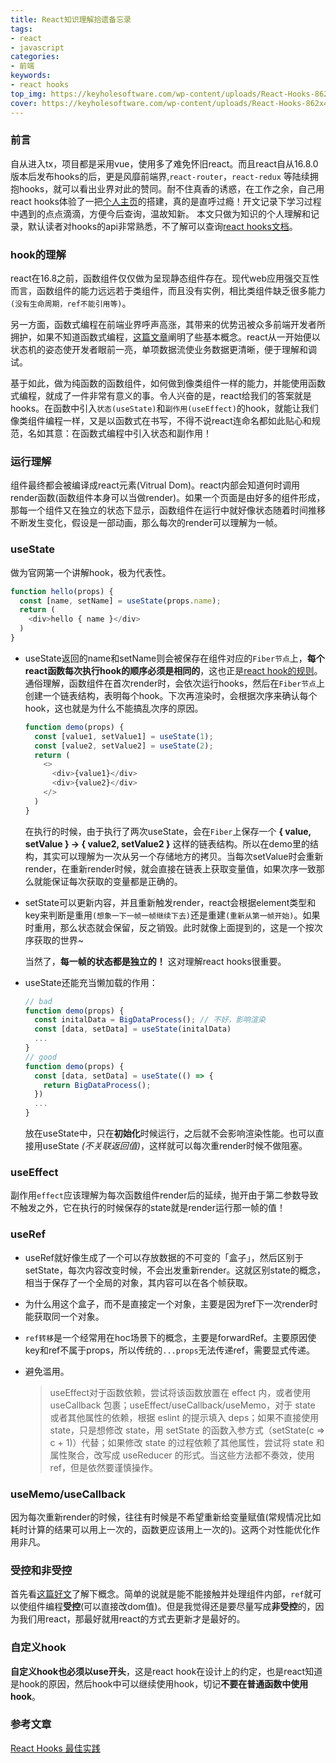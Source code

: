 ```yaml
---
title: React知识理解拾遗备忘录
tags:
- react
- javascript
categories:
- 前端
keywords:
- react hooks
top_img: https://keyholesoftware.com/wp-content/uploads/React-Hooks-862x431.png
cover: https://keyholesoftware.com/wp-content/uploads/React-Hooks-862x431.png
---
```


### 前言
自从进入tx，项目都是采用vue，使用多了难免怀旧react。而且react自从16.8.0版本后发布hooks的后，更是风靡前端界,`react-router`，`react-redux` 等陆续拥抱hooks，就可以看出业界对此的赞同。耐不住真香的诱惑，在工作之余，自己用react hooks体验了一把[个人主页](https://renwangyu.com/)的搭建，真的是直呼过瘾！开文记录下学习过程中遇到的点点滴滴，方便今后查询，温故知新。
本文只做为知识的个人理解和记录，默认读者对hooks的api非常熟悉，不了解可以查询[react hooks文档](https://zh-hans.reactjs.org/docs/hooks-intro.html)。

### hook的理解
react在16.8之前，函数组件仅仅做为呈现静态组件存在。现代web应用强交互性而言，函数组件的能力远远若于类组件，而且没有实例，相比类组件缺乏很多能力`(没有生命周期，ref不能引用等)`。

另一方面，函数式编程在前端业界呼声高涨，其带来的优势迅被众多前端开发者所拥护，如果不知道函数式编程，[这篇文章](https://blog.renwangyu.com/2020/05/19/modern-javascript-concepts-1-functional-programming/)阐明了些基本概念。react从一开始便以状态机的姿态使开发者眼前一亮，单项数据流使业务数据更清晰，便于理解和调试。

基于如此，做为纯函数的函数组件，如何做到像类组件一样的能力，并能使用函数式编程，就成了一件非常有意义的事。令人兴奋的是，react给我们的答案就是hooks。在函数中引入`状态(useState)`和`副作用(useEffect)`的hook，就能让我们像类组件编程一样，又是以函数式在书写，不得不说react连命名都如此贴心和规范，名如其意：在函数式编程中引入状态和副作用！

### 运行理解
组件最终都会被编译成react元素(Vitrual Dom)。react内部会知道何时调用render函数(函数组件本身可以当做render)。如果一个页面是由好多的组件形成，那每一个组件又在独立的状态下显示，函数组件在运行中就好像状态随着时间推移不断发生变化，假设是一部动画，那么每次的render可以理解为一帧。

### useState
做为官网第一个讲解hook，极为代表性。
```javascript
function hello(props) {
  const [name, setName] = useState(props.name);
  return (
    <div>hello { name }</div>
  )
}
```
+ useState返回的name和setName则会被保存在组件对应的`Fiber节点`上，**每个react函数每次执行hook的顺序必须是相同的**，这也正是[react hook的规则](https://zh-hans.reactjs.org/docs/hooks-rules.html)。通俗理解，函数组件在首次render时，会依次运行hooks，然后在`Fiber节点`上创建一个链表结构，表明每个hook。下次再渲染时，会根据次序来确认每个hook，这也就是为什么不能搞乱次序的原因。
  ```javascript
  function demo(props) {
    const [value1, setValue1] = useState(1);
    const [value2, setValue2] = useState(2);
    return (
      <>
        <div>{value1}</div>
        <div>{value2}</div>
      </>
    )
  }
  ```
  在执行的时候，由于执行了两次useState，会在`Fiber`上保存一个 **{ value, setValue } -> { value2, setValue2 }** 这样的链表结构。所以在demo里的结构，其实可以理解为一次从另一个存储地方的拷贝。当每次setValue时会重新render，在重新render时候，就会直接在链表上获取变量值，如果次序一致那么就能保证每次获取的变量都是正确的。

+ setState可以更新内容，并且重新触发render，react会根据element类型和key来判断是重用`(想象一下一帧一帧继续下去)`还是重建`(重新从第一帧开始)`。如果时重用，那么状态就会保留，反之销毁。此时就像上面提到的，这是一个按次序获取的世界~

  当然了，**每一帧的状态都是独立的！** 这对理解react hooks很重要。

+ useState还能充当懒加载的作用：
  ```javascript
  // bad
  function demo(props) {
    const initalData = BigDataProcess(); // 不好，影响渲染
    const [data, setData] = useState(initalData)
    ...
  }
  // good
  function demo(props) {
    const [data, setData] = useState(() => {
      return BigDataProcess();
    })
    ...
  }
  ```
  放在useState中，只在**初始化**时候运行，之后就不会影响渲染性能。也可以直接用useState *(不关联返回值)*，这样就可以每次重render时候不做阻塞。

### useEffect
副作用`effect`应该理解为每次函数组件render后的延续，抛开由于第二参数导致不触发之外，它在执行的时候保存的state就是render运行那一帧的值！

### useRef
+ useRef就好像生成了一个可以存放数据的不可变的「盒子」，然后区别于setState，每次内容改变时候，不会出发重新render。这就区别state的概念，相当于保存了一个全局的对象，其内容可以在各个帧获取。

+ 为什么用这个盒子，而不是直接定一个对象，主要是因为ref下一次render时能获取同一个对象。

+ `ref转移`是一个经常用在hoc场景下的概念，主要是forwardRef。主要原因使key和ref不属于props，所以传统的`...props`无法传递ref，需要显式传递。

+ 避免滥用。
  > useEffect对于函数依赖，尝试将该函数放置在 effect 内，或者使用 useCallback 包裹；useEffect/useCallback/useMemo，对于 state 或者其他属性的依赖，根据 eslint 的提示填入 deps；如果不直接使用 state，只是想修改 state，用 setState 的函数入参方式（setState(c => c + 1)）代替；如果修改 state 的过程依赖了其他属性，尝试将 state 和属性聚合，改写成 useReducer 的形式。当这些方法都不奏效，使用 ref，但是依然要谨慎操作。

### useMemo/useCallback
因为每次重新render的时候，往往有时候是不希望重新给变量赋值(常规情况比如耗时计算的结果可以用上一次的，函数更应该用上一次的)。这两个对性能优化作用非凡。

### 受控和非受控
首先看[这篇好文](https://goshakkk.name/controlled-vs-uncontrolled-inputs-react/)了解下概念。简单的说就是能不能接触并处理组件内部，`ref`就可以使组件编程**受控**(可以直接改dom值)。但是我觉得还是要尽量写成**非受控**的，因为我们用react，那最好就用react的方式去更新才是最好的。

### 自定义hook
**自定义hook也必须以use开头**，这是react hook在设计上的约定，也是react知道是hook的原因，然后hook中可以继续使用hook，切记**不要在普通函数中使用hook**。

### 参考文章
[React Hooks 最佳实践](https://zh-hans.reactjs.org/blog/2020/05/22/react-hooks.html)